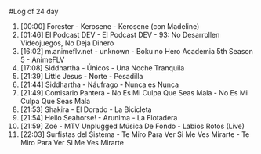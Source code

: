 #Log of 24 day

1. [00:00] Forester - Kerosene - Kerosene (con Madeline)
1. [01:46] El Podcast DEV - El Podcast DEV - 93: No Desarrollen Videojuegos, No Deja Dinero
1. [16:02] m.animeflv.net - unknown - Boku no Hero Academia 5th Season 5 - AnimeFLV
1. [17:08] Siddhartha - Únicos - Una Noche Tranquila
1. [21:39] Little Jesus - Norte - Pesadilla
1. [21:44] Siddhartha - Náufrago - Nunca es Nunca
1. [21:49] Comisario Pantera - No Es Mi Culpa Que Seas Mala - No Es Mi Culpa Que Seas Mala
1. [21:53] Shakira - El Dorado - La Bicicleta
1. [21:54] Hello Seahorse! - Arunima - La Flotadera
1. [21:59] Zoé - MTV Unplugged Música De Fondo - Labios Rotos (Live)
1. [22:03] Surfistas del Sistema - Te Miro Para Ver Si Me Ves Mirarte - Te Miro Para Ver Si Me Ves Mirarte
